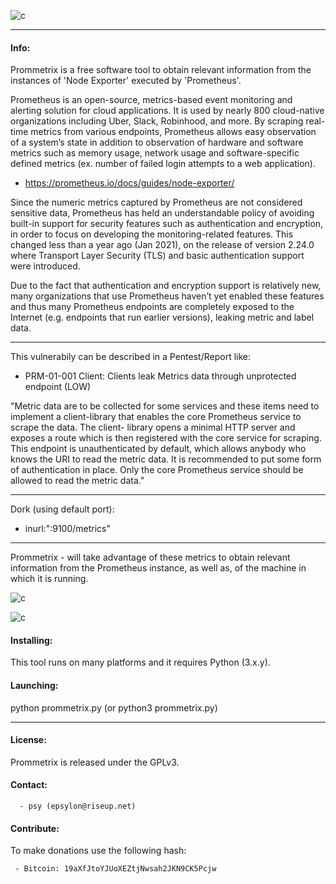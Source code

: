 
![c](https://03c8.net/images/prommetrix_banner.png)

----------

#### Info:
 
 Prommetrix is a free software tool to obtain relevant information from the instances of 'Node Exporter' executed by 'Prometheus'.

 Prometheus is an open-source, metrics-based event monitoring and alerting solution for cloud applications. It is used by nearly 800 cloud-native organizations including Uber, Slack, Robinhood, and more. By scraping real-time metrics from various endpoints, Prometheus allows easy observation of a system’s state in addition to observation of hardware and software metrics such as memory usage, network usage and software-specific defined metrics (ex. number of failed login attempts to a web application).

 - https://prometheus.io/docs/guides/node-exporter/

 Since the numeric metrics captured by Prometheus are not considered sensitive data, Prometheus has held an understandable policy of avoiding built-in support for security features such as authentication and encryption, in order to focus on developing the monitoring-related features. This changed less than a year ago (Jan 2021), on the release of version 2.24.0 where Transport Layer Security (TLS) and basic authentication support were introduced.

 Due to the fact that authentication and encryption support is relatively new, many organizations that use Prometheus haven’t yet enabled these features and thus many Prometheus endpoints are completely exposed to the Internet (e.g. endpoints that run earlier versions), leaking metric and label data.

 ----------

 This vulnerabily can be described in a Pentest/Report like: 

 - PRM-01-001 Client: Clients leak Metrics data through unprotected endpoint (LOW)

 "Metric data are to be collected for some services and these items need to implement a
client-library that enables the core Prometheus service to scrape the data. The client-
library opens a minimal HTTP server and exposes a route which is then registered with
the core service for scraping. This endpoint is unauthenticated by default, which allows
anybody who knows the URI to read the metric data. It is recommended to put some
form of authentication in place. Only the core Prometheus service should be allowed to
read the metric data."

 ----------

Dork (using default port):

  - inurl:":9100/metrics"
  
 ----------

 Prommetrix - will take advantage of these metrics to obtain relevant information from the Prometheus instance, as well as, of the machine in which it is running.

![c](https://03c8.net/images/prommetrix_poc.png)

![c](https://03c8.net/images/prommetrix_poc2.png)

#### Installing:

 This tool runs on many platforms and it requires Python (3.x.y).

#### Launching:
  
 python prommetrix.py (or python3 prommetrix.py)

----------

#### License:

 Prommetrix is released under the GPLv3.

#### Contact:

      - psy (epsylon@riseup.net)

#### Contribute: 

 To make donations use the following hash:
  
     - Bitcoin: 19aXfJtoYJUoXEZtjNwsah2JKN9CK5Pcjw


